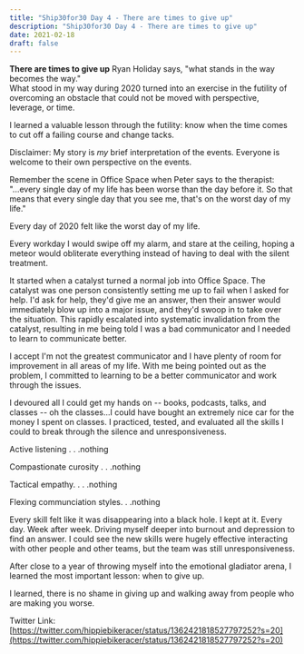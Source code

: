 ```yaml
---
title: "Ship30for30 Day 4 - There are times to give up"
description: "Ship30for30 Day 4 - There are times to give up"
date: 2021-02-18
draft: false
---
```


**There are times to give up**
Ryan Holiday says, "what stands in the way becomes the way."  
What stood in my way during 2020 turned into an exercise in the futility of overcoming an obstacle that could not be moved with perspective, leverage, or time.  

I learned a valuable lesson through the futility: know when the time comes to cut off a failing course and change tacks.  

Disclaimer: My story is *my* brief interpretation of the events. Everyone is welcome to their own perspective on the events.  

Remember the scene in Office Space when Peter says to the therapist: "...every single day of my life has been worse than the day before it. So that means that every single day that you see me, that's on the worst day of my life."  

Every day of 2020 felt like the worst day of my life.  

Every workday I would swipe off my alarm, and stare at the ceiling, hoping a meteor would obliterate everything instead of having to deal with the silent treatment.  

It started when a catalyst turned a normal job into Office Space.  The catalyst was one person consistently setting me up to fail when I asked for help.  I'd ask for help, they'd give me an answer, then their answer would immediately blow up into a major issue, and they'd swoop in to take over the situation.  This rapidly escalated into systematic invalidation from the catalyst, resulting in me being told I was a bad communicator and I needed to learn to communicate better.   

I accept I'm not the greatest communicator and I have plenty of room for improvement in all areas of my life.  With me being pointed out as the problem, I committed to learning to be a better communicator and work through the issues.  

I devoured all I could get my hands on -- books, podcasts, talks, and classes -- oh the classes...I could have bought an extremely nice car for the money I spent on classes.  I practiced, tested, and evaluated all the skills I could to break through the silence and unresponsiveness.  

Active listening . . .nothing  

Compastionate curosity . . .nothing  

Tactical empathy. . . .nothing  

Flexing communciation styles. . .nothing  

Every skill felt like it was disappearing into a black hole. I kept at it.  Every day.  Week after week. Driving myself deeper into burnout and depression to find an answer. I could see the new skills were hugely effective interacting with other people and other teams, but the team was still unresponsiveness.  

After close to a year of throwing myself into the emotional gladiator arena, I learned the most important lesson: when to give up.  

I learned, there is no shame in giving up and walking away from people who are making you worse.  

Twitter Link: [https://twitter.com/hippiebikeracer/status/1362421818527797252?s=20](https://twitter.com/hippiebikeracer/status/1362421818527797252?s=20)